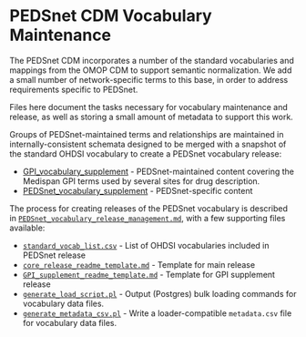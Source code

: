 # PEDSnet CDM Vocabulary Maintenance

The PEDSnet CDM incorporates a number of the standard vocabularies and mappings from the OMOP CDM to support semantic normalization.  We add a small number of network-specific terms to this base, in order to address requirements specific to PEDSnet.

Files here document the tasks necessary for vocabulary maintenance and release, as well as storing a small amount of metadata to support this work.

Groups of PEDSnet-maintained terms and relationships are maintained in internally-consistent schemata designed to be merged with a snapshot of the standard OHDSI vocabulary to create a PEDSnet vocabulary release:

* [GPI\_vocabulary\_supplement](GPI_vocabulary_supplement.md) - PEDSnet-maintained content covering the Medispan GPI terms used by several sites for drug description.
* [PEDSnet\_vocabulary\_supplement](PEDSnet_vocabulary_supplement.md) - PEDSnet-specific content

The process for creating releases of the PEDSnet vocabulary is described in [`PEDSnet_vocabulary_release_management.md`](PEDSnet_vocabulary_release_management.md), with a few supporting files available:

* [`standard_vocab_list.csv`](standard_vocab_list.csv) - List of OHDSI vocabularies included in PEDSnet release
* [`core_release_readme_template.md`](core_release_readme_template.md) - Template for main release
* [`GPI_supplement_readme_template.md`](GPI_supplement_readme_template.md) - Template for GPI supplement release
* [`generate_load_script.pl`](generate_load_script.pl) - Output (Postgres) bulk loading commands for vocabulary data files.
* [`generate_metadata_csv.pl`](generate_metadata_csv.pl) - Write a loader-compatible `metadata.csv` file for vocabulary data files.





